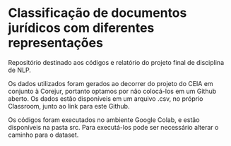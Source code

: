# Classificação de documentos jurídicos com diferentes representações
Repositório destinado aos códigos e relatório do projeto final de disciplina de NLP.

Os dados utilizados foram gerados ao decorrer do projeto do CEIA em conjunto à Corejur, portanto optamos por não colocá-los em um Github aberto. Os dados estão disponíveis em um arquivo .csv, no próprio Classroom, junto ao link para este Github.

Os códigos foram executados no ambiente Google Colab, e estão disponíveis na pasta src. Para executá-los pode ser necessário alterar o caminho para o dataset.

